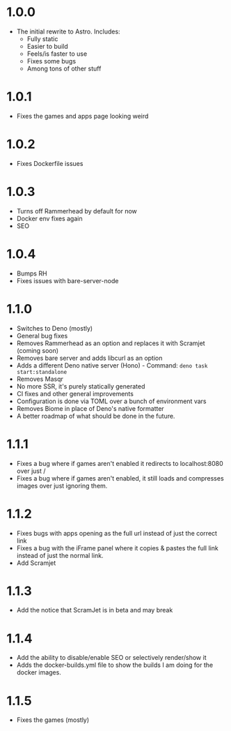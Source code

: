 # 1.0.0
- The initial rewrite to Astro. Includes:
    - Fully static
    - Easier to build
    - Feels/is faster to use
    - Fixes some bugs
    - Among tons of other stuff

# 1.0.1
- Fixes the games and apps page looking weird

# 1.0.2
- Fixes Dockerfile issues

# 1.0.3
- Turns off Rammerhead by default for now
- Docker env fixes again
- SEO

# 1.0.4
- Bumps RH
- Fixes issues with bare-server-node

# 1.1.0
- Switches to Deno (mostly)
- General bug fixes
- Removes Rammerhead as an option and replaces it with Scramjet (coming soon)
- Removes bare server and adds libcurl as an option
- Adds a different Deno native server (Hono) - Command: `deno task start:standalone`
- Removes Masqr
- No more SSR, it's purely statically generated
- CI fixes and other general improvements
- Configuration is done via TOML over a bunch of environment vars
- Removes Biome in place of Deno's native formatter
- A better roadmap of what should be done in the future.

# 1.1.1
- Fixes a bug where if games aren't enabled it redirects to localhost:8080 over just /
- Fixes a bug where if games aren't enabled, it still loads and compresses images over just ignoring them.

# 1.1.2
- Fixes bugs with apps opening as the full url instead of just the correct link
- Fixes a bug with the iFrame panel where it copies & pastes the full link instead of just the normal link.
- Add Scramjet

# 1.1.3
- Add the notice that ScramJet is in beta and may break

# 1.1.4
- Add the ability to disable/enable SEO or selectively render/show it
- Adds the docker-builds.yml file to show the builds I am doing for the docker images.

# 1.1.5
- Fixes the games (mostly)
